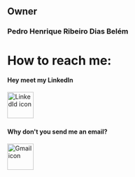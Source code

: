 <h2>Owner</h1>
<h3>Pedro Henrique Ribeiro Dias Belém</h5>
<h1>How to reach me:</h1>
<h4>Hey meet my LinkedIn</h5>
<a href=https://www.linkedin.com/in/pedro-belém-49909424b/ target="_blank" rel="noopener noreferrer">
  <img height=60 weidth=80 src="https://cdn.jsdelivr.net/gh/devicons/devicon@latest/icons/linkedin/linkedin-original.svg" alt="LinkedId icon" />
<a/><br>
  <h4>Why don't you send me an email?</h4>
<a href="mailto:pedro.belem@ucsal.edu.br?subject=Assunto do Email&body=Corpo do email" target="_blank rel="noopener noreferrer">
  <img height=60 weidth=80 src="https://upload.wikimedia.org/wikipedia/commons/7/7e/Gmail_icon_%282020%29.svg" alt="Gmail icon"
</a>


<!--
**pbelem/pbelem** is a ✨ _special_ ✨ repository because its `README.md` (this file) appears on your GitHub profile.

Here are some ideas to get you started:

- 🔭 I’m currently working on ...
- 🌱 I’m currently learning ...
- 👯 I’m looking to collaborate on ...
- 🤔 I’m looking for help with ...
- 💬 Ask me about ...
- 📫 How to reach me: ...
- 😄 Pronouns: ...
- ⚡ Fun fact: ...
-->

